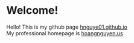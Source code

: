 # Welcome!
Hello! This is my github page [hnguye01.github.io](https://hnguye01.github.io/ )  
My professional homepage is [hoangnguyen.us](http://www.hoangnguyen.us )

